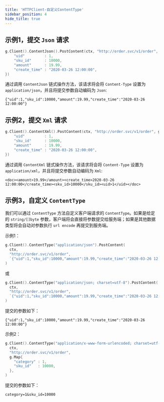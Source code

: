 ```yaml
---
title: 'HTTPClient-自定义ContentType'
sidebar_position: 4
hide_title: true
---
```


## 示例1，提交 `Json` 请求

```go
g.Client().ContentJson().PostContent(ctx, "http://order.svc/v1/order", g.Map{
    "uid"         : 1,
    "sku_id"      : 10000,
    "amount"      : 19.99,
    "create_time" : "2020-03-26 12:00:00",
})
```

通过调用 `ContentJson` 链式操作方法，该请求将会将 `Content-Type` 设置为 `application/json`，并且将提交参数自动编码为 `Json`:

```
{"uid":1,"sku_id":10000,"amount":19.99,"create_time":"2020-03-26 12:00:00"}
```

## 示例2，提交 `Xml` 请求

```go
g.Client().ContentXml().PostContent(ctx, "http://order.svc/v1/order", g.Map{
    "uid"         : 1,
    "sku_id"      : 10000,
    "amount"      : 19.99,
    "create_time" : "2020-03-26 12:00:00",
})
```

通过调用 `ContentXml` 链式操作方法，该请求将会将 `Content-Type` 设置为 `application/xml`，并且将提交参数自动编码为 `Xml`:

```
<doc><amount>19.99</amount><create_time>2020-03-26 12:00:00</create_time><sku_id>10000</sku_id><uid>1</uid></doc>
```

## 示例3，自定义 `ContentType`

我们可以通过 `ContentType` 方法自定义客户端请求的 `ContentType`。如果是给定的 `string/[]byte` 参数，客户端将会直接将参数提交给服务端；如果是其他数据类型将会自动对参数执行 `url encode` 再提交到服务端。

示例1：

```go
g.Client().ContentType("application/json").PostContent(
  ctx,
  "http://order.svc/v1/order",
  `{"uid":1,"sku_id":10000,"amount":19.99,"create_time":"2020-03-26 12:00:00"}`,
)
```

或

```go
g.Client().ContentType("application/json; charset=utf-8").PostContent(
  ctx,
  "http://order.svc/v1/order",
  `{"uid":1,"sku_id":10000,"amount":19.99,"create_time":"2020-03-26 12:00:00"}`,
)
```

提交的参数如下：

```
{"uid":1,"sku_id":10000,"amount":19.99,"create_time":"2020-03-26 12:00:00"}
```

示例2：

```go
g.Client().ContentType("application/x-www-form-urlencoded; charset=utf-8").GetContent(
  ctx,
  "http://order.svc/v1/order",
  g.Map{
    "category" : 1,
    "sku_id"   : 10000,
  },
)
```

提交的参数如下：

```
category=1&sku_id=10000
```
